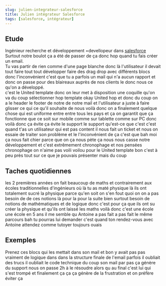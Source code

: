 ```yaml
---
slug: julien-integrateur-salesforce
title: Julien intégrateur Salesforce
tags: [salesforce, intégrateur]
---
```

## Etude

Ingénieur recherche et développement =devellopeur dans [salesforce](https://www.salesforce.com/fr/products/marketing-cloud/overview/)  
Surtout notre boulot ça a été de passer de ça donc hop quand tu fais créer un email.  
Tu vas partir de rien comme d'une page blanche donc là l'utilisateur il devait tout faire tout tout développer faire des drag drop avec différents blocs donc l'inconvénient c'est que tu a parfois un mail qui n'a aucun rapport et donc on passe pour des blaireaux auprès de nos clients le donc nous ce qu'on a développé.  
c'est le United template donc on leur met à disposition une coquille qu'on va du coup sélectionner hop template okay United hop et donc du coup on a le header le footer de notre de notre mail et l'utilisateur a juste à faire glisser ce qui ce qu'il souhaite de nous voilà donc on a finalement quelque chose qui est uniforme entre entre tous les pays et ça on garantit que ça fonctionne que ce soit sur mobile comme sur tablette comme sur PC donc voilà donc ça évite ça évite le support le support qu'est-ce que c'est c'est quand t'as un utilisateur qui est pas content il nous fait un ticket et nous on essaie de traiter son problème et le l'inconvénient de ça c'est que bah moi ça nous fait chier parce que on ça nous pète ça nous nous casse notre développement et c'est extrêmement chronophage et nos pensées chronophage on n'aime pas voili voilou pour le United template bon c'est à peu près tout sur ce que je pouvais présenter mais du coup 

## Taches quotidiennes

les 2 premières années on fait beaucoup de maths et contrairement aux écoles traditionnelles d'ingénieurs où là tu as maté physique là ils ont totalement sucré la physique parce qu'en soit on s'en fout quoi on on a pas besoin de de ces notions là pour la pour la suite bien surtout besoin de notions de mathématiques et de logique donc c'est pour ça que ils ont su créer la physique et qu'ils ont laissé les maths voilà donc c'est une école une école en 5 ans il me semble qu Antoine a pas fait a pas fait le même parcours bah tu pourras lui demander c'est quand ton rendez-vous avec Antoine attendez comme tutoyer toujours ouais

## Exemples

Prenez ces blocs qui les mettait dans son mail et bon y avait pas pas vraiment de logique dans dans la structure finale de l'email parfois il oubliait des trucs il oubliait le code technique du coup son mail par pas ça génère du support nous on passe 2h à le résoudre alors qu au final c'est lui qui s'est trompé et finalement ça ça ça génère de la frustration et on préfère éviter ça

